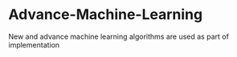 # Advance-Machine-Learning
New and advance machine learning algorithms are used as part of implementation
